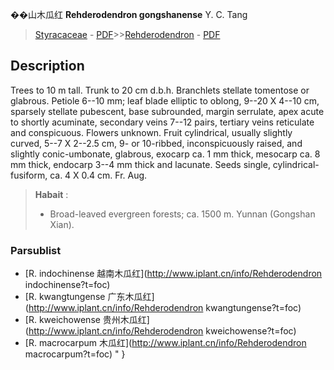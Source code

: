 
��山木瓜红 **Rehderodendron gongshanense** Y. C. Tang

> [Styracaceae](http://www.iplant.cn/info/Styracaceae?t=foc) - [PDF](http://www.iplant.cn/foc/pdf/Styracaceae.pdf)>>[Rehderodendron](http://www.iplant.cn/info/Rehderodendron?t=foc) - [PDF](http://www.iplant.cn/foc/pdf/Rehderodendron.pdf)

## Description

Trees to 10 m tall. Trunk to 20 cm d.b.h. Branchlets stellate tomentose or glabrous. Petiole 6--10 mm; leaf blade elliptic to oblong, 9--20 X 4--10 cm, sparsely stellate pubescent, base subrounded, margin serrulate, apex acute to shortly acuminate, secondary veins 7--12 pairs, tertiary veins reticulate and conspicuous. Flowers unknown. Fruit cylindrical, usually slightly curved, 5--7 X 2--2.5 cm, 9- or 10-ribbed, inconspicuously raised, and slightly conic-umbonate, glabrous, exocarp ca. 1 mm thick, mesocarp ca. 8 mm thick, endocarp 3--4 mm thick and lacunate. Seeds single, cylindrical-fusiform, ca. 4 X 0.4 cm. Fr. Aug.

> **Habait** : 
>* Broad-leaved evergreen forests; ca. 1500 m. Yunnan (Gongshan Xian).

### Parsublist

* [R.  indochinense  越南木瓜红](http://www.iplant.cn/info/Rehderodendron indochinense?t=foc)
* [R.  kwangtungense  广东木瓜红](http://www.iplant.cn/info/Rehderodendron kwangtungense?t=foc)
* [R.  kweichowense  贵州木瓜红](http://www.iplant.cn/info/Rehderodendron kweichowense?t=foc)
* [R.  macrocarpum  木瓜红](http://www.iplant.cn/info/Rehderodendron macrocarpum?t=foc)
"
}